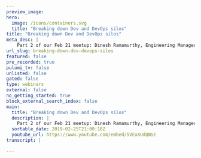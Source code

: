 ```yaml
---
preview_image:
hero:
  image: /icons/containers.svg
  title: "Breaking down Dev and DevOps silos"
title: "Breaking down Dev and DevOps silos"
meta_desc: |
    Part 2 of our Feb 21 meetup: Dinesh Ramamurthy, Engineering Manager, Mercedes Benz R&D, talks about his team's experience with Pulumi.
url_slug: breaking-down-dev-devops-silos
featured: false
pre_recorded: true
pulumi_tv: false
unlisted: false
gated: false
type: webinars
external: false
no_getting_started: true
block_external_search_index: false
main:
  title: "Breaking down Dev and DevOps silos"
  description: |
    Part 2 of our Feb 21 meetup: Dinesh Ramamurthy, Engineering Manager, Mercedes Benz R&D, talks about his team's experience with Pulumi.
  sortable_date: 2019-02-25T21:00:18Z
  youtube_url: https://www.youtube.com/embed/5VExXUdQNSE
transcript: |
    
---
```

